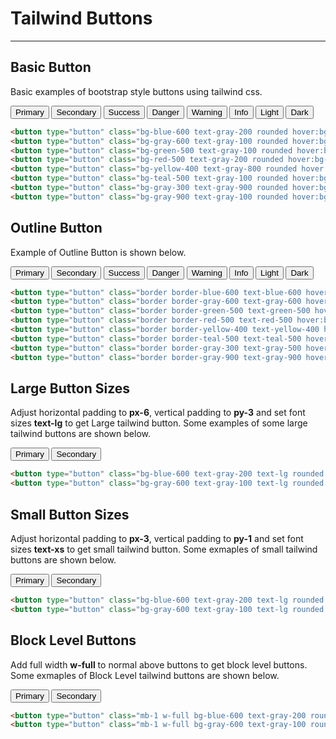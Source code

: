 <h1 class="text-gray-700 font-bold text-2xl md:text-3xl leading-snug">Tailwind Buttons</h1>

<hr class="border-t-2 border-b-0 border-gray-100 mt-2 mb-8">

<h2 class="font-bold mb-4 text-gray-700 text-xl">Basic Button</h2>
<p class="my-4 leading-relaxed text-gray-700">Basic examples of bootstrap style buttons using tailwind css.</p>
<div class="p-6 border rounded-t-lg" style="font-family:Roboto">
    <button type="button" class="bg-blue-600 text-gray-200 rounded hover:bg-blue-500 mb-1 px-4 py-2 focus:outline-none">Primary</button>
    <button type="button" class="bg-gray-600 text-gray-100 rounded hover:bg-gray-500 mb-1 px-4 py-2 focus:outline-none">Secondary</button>
    <button type="button" class="bg-green-500 text-gray-100 rounded hover:bg-green-400 mb-1 px-4 py-2 focus:outline-none">Success</button>
    <button type="button" class="bg-red-500 text-gray-200 rounded hover:bg-red-400 mb-1 px-4 py-2 focus:outline-none">Danger</button>
    <button type="button" class="bg-yellow-400 text-gray-800 rounded hover:bg-yellow-300 mb-1 px-4 py-2 focus:outline-none">Warning</button>
    <button type="button" class="bg-teal-500 text-gray-100 rounded hover:bg-teal-400 mb-1 px-4 py-2 focus:outline-none">Info</button>
    <button type="button" class="bg-gray-300 text-gray-900 rounded hover:bg-gray-200 mb-1 px-4 py-2 focus:outline-none">Light</button>
    <button type="button" class="bg-gray-900 text-gray-100 rounded hover:bg-gray-800 mb-1 px-4 py-2 focus:outline-none">Dark</button>
</div>




```html
<button type="button" class="bg-blue-600 text-gray-200 rounded hover:bg-blue-500 px-4 py-2 focus:outline-none">Primary</button>
<button type="button" class="bg-gray-600 text-gray-100 rounded hover:bg-gray-500 px-4 py-2 focus:outline-none">Secondary</button>
<button type="button" class="bg-green-500 text-gray-100 rounded hover:bg-green-400 px-4 py-2 focus:outline-none">Success</button>
<button type="button" class="bg-red-500 text-gray-200 rounded hover:bg-red-400 px-4 py-2 focus:outline-none">Danger</button>
<button type="button" class="bg-yellow-400 text-gray-800 rounded hover:bg-yellow-300 px-4 py-2 focus:outline-none">Warning</button>
<button type="button" class="bg-teal-500 text-gray-100 rounded hover:bg-teal-400 px-4 py-2 focus:outline-none">Info</button>
<button type="button" class="bg-gray-300 text-gray-900 rounded hover:bg-gray-200 px-4 py-2 focus:outline-none">Light</button>
<button type="button" class="bg-gray-900 text-gray-100 rounded hover:bg-gray-800 px-4 py-2 focus:outline-none">Dark</button>
```

## Outline Button
Example of Outline Button is shown below. 
<div class="p-6 border rounded-t-lg" style="font-family:Roboto">
    <button type="button" class="mb-1 border border-blue-600 text-blue-600 hover:bg-blue-600 hover:text-gray-200 rounded px-4 py-2">Primary</button>
    <button type="button" class="mb-1 border border-gray-600 text-gray-600 hover:bg-gray-600 hover:text-gray-100 rounded px-4 py-2">Secondary</button>
    <button type="button" class="mb-1 border border-green-500 text-green-500 hover:bg-green-500 hover:text-gray-100 rounded px-4 py-2">Success</button>
    <button type="button" class="mb-1 border border-red-500 text-red-500 hover:bg-red-500 hover:text-gray-200 rounded px-4 py-2">Danger</button>
    <button type="button" class="mb-1 border border-yellow-400 text-yellow-400 hover:bg-yellow-400 hover:text-gray-800 rounded px-4 py-2">Warning</button>
    <button type="button" class="mb-1 border border-teal-500 text-teal-500 hover:bg-teal-500 hover:text-gray-100 rounded px-4 py-2">Info</button>
    <button type="button" class="mb-1 border border-gray-300 text-gray-500 hover:bg-gray-300 hover:text-gray-900 rounded px-4 py-2">Light</button>
    <button type="button" class="mb-1 border border-gray-900 text-gray-900 hover:bg-gray-900 hover:text-gray-100 rounded px-4 py-2">Dark</button>
</div>

```html
<button type="button" class="border border-blue-600 text-blue-600 hover:bg-blue-600 hover:text-gray-200 rounded px-4 py-2">Primary</button>
<button type="button" class="border border-gray-600 text-gray-600 hover:bg-gray-600 hover:text-gray-100 rounded px-4 py-2">Secondary</button>
<button type="button" class="border border-green-500 text-green-500 hover:bg-green-500 hover:text-gray-100 rounded px-4 py-2">Success</button>
<button type="button" class="border border-red-500 text-red-500 hover:bg-red-500 hover:text-gray-200 rounded px-4 py-2">Danger</button>
<button type="button" class="border border-yellow-400 text-yellow-400 hover:bg-yellow-400 hover:text-gray-800 rounded px-4 py-2">Warning</button>
<button type="button" class="border border-teal-500 text-teal-500 hover:bg-teal-500 hover:text-gray-100 rounded px-4 py-2">Info</button>
<button type="button" class="border border-gray-300 text-gray-500 hover:bg-gray-300 hover:text-gray-900 rounded px-4 py-2">Light</button>
<button type="button" class="border border-gray-900 text-gray-900 hover:bg-gray-900 hover:text-gray-100 rounded px-4 py-2">Dark</button>
```

## Large Button Sizes
Adjust horizontal padding to **px-6**, vertical padding to **py-3** and set font sizes **text-lg** to get Large tailwind button. Some examples of some large tailwind buttons are shown below.

<div class="p-6 border rounded-t-lg" style="font-family:Roboto">
    <button type="button" class="bg-blue-600 text-gray-200 text-lg rounded hover:bg-blue-500 px-6 py-3 focus:outline-none">Primary</button>
    <button type="button" class="bg-gray-600 text-gray-100 text-lg rounded hover:bg-gray-500 px-6 py-3 focus:outline-none">Secondary</button>
</div>

```html
<button type="button" class="bg-blue-600 text-gray-200 text-lg rounded hover:bg-blue-500 px-6 py-3 focus:outline-none">Primary</button>
<button type="button" class="bg-gray-600 text-gray-100 text-lg rounded hover:bg-gray-500 px-6 py-3 focus:outline-none">Secondary</button>
```


## Small Button Sizes
Adjust horizontal padding to **px-3**, vertical padding to **py-1** and set font sizes **text-xs** to get small tailwind button. Some exmaples of small tailwind buttons are shown below.

<div class="p-6 border rounded-t-lg" style="font-family:Roboto">
    <button type="button" class="bg-blue-600 text-gray-200 text-xs rounded hover:bg-blue-500 px-3 py-1 focus:outline-none">Primary</button>
    <button type="button" class="bg-gray-600 text-gray-100 text-xs rounded hover:bg-gray-500 px-3 py-1 focus:outline-none">Secondary</button>
</div>

```html
<button type="button" class="bg-blue-600 text-gray-200 text-lg rounded hover:bg-blue-500 px-6 py-3 focus:outline-none">Primary</button>
<button type="button" class="bg-gray-600 text-gray-100 text-lg rounded hover:bg-gray-500 px-6 py-3 focus:outline-none">Secondary</button>
```

## Block Level Buttons
Add full width **w-full** to normal above buttons to get block level buttons. Some exmaples of Block Level tailwind buttons are shown below.

<div class="p-6 border rounded-t-lg" style="font-family:Roboto">
    <button type="button" class="mb-1 w-full bg-blue-600 text-gray-200 rounded hover:bg-blue-500 px-4 py-2 focus:outline-none">Primary</button>
    <button type="button" class="mb-1 w-full bg-gray-600 text-gray-100 rounded hover:bg-gray-500 px-2 py-2 focus:outline-none">Secondary</button>
</div>

```html
<button type="button" class="mb-1 w-full bg-blue-600 text-gray-200 rounded hover:bg-blue-500 px-4 py-2 focus:outline-none">Primary</button>
<button type="button" class="mb-1 w-full bg-gray-600 text-gray-100 rounded hover:bg-gray-500 px-2 py-2 focus:outline-none">Secondary</button>
```
